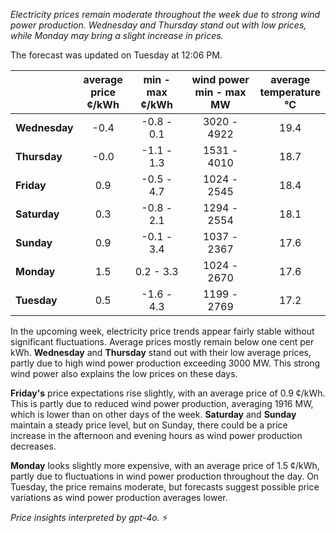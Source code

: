 *Electricity prices remain moderate throughout the week due to strong wind power production. Wednesday and Thursday stand out with low prices, while Monday may bring a slight increase in prices.*

The forecast was updated on Tuesday at 12:06 PM.

|               | average<br>price<br>¢/kWh | min - max<br>¢/kWh | wind power<br>min - max<br>MW | average<br>temperature<br>°C |
|:-------------|:----------------:|:----------------:|:-------------:|:-------------:|
| **Wednesday** | -0.4             | -0.8 - 0.1       | 3020 - 4922   | 19.4          |
| **Thursday**  | -0.0             | -1.1 - 1.3       | 1531 - 4010   | 18.7          |
| **Friday**    | 0.9              | -0.5 - 4.7       | 1024 - 2545   | 18.4          |
| **Saturday**  | 0.3              | -0.8 - 2.1       | 1294 - 2554   | 18.1          |
| **Sunday**    | 0.9              | -0.1 - 3.4       | 1037 - 2367   | 17.6          |
| **Monday**    | 1.5              | 0.2 - 3.3        | 1024 - 2670   | 17.6          |
| **Tuesday**   | 0.5              | -1.6 - 4.3       | 1199 - 2769   | 17.2          |

In the upcoming week, electricity price trends appear fairly stable without significant fluctuations. Average prices mostly remain below one cent per kWh. **Wednesday** and **Thursday** stand out with their low average prices, partly due to high wind power production exceeding 3000 MW. This strong wind power also explains the low prices on these days.

**Friday's** price expectations rise slightly, with an average price of 0.9 ¢/kWh. This is partly due to reduced wind power production, averaging 1916 MW, which is lower than on other days of the week. **Saturday** and **Sunday** maintain a steady price level, but on Sunday, there could be a price increase in the afternoon and evening hours as wind power production decreases.

**Monday** looks slightly more expensive, with an average price of 1.5 ¢/kWh, partly due to fluctuations in wind power production throughout the day. On Tuesday, the price remains moderate, but forecasts suggest possible price variations as wind power production averages lower.

*Price insights interpreted by gpt-4o.* ⚡
